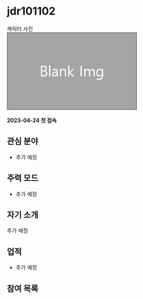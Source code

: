 # jdr101102

캐릭터 사진  
![캐릭터](../../asset/blank_img.jpg)

**2023-04-24 첫 접속**

## 관심 분야

- 추가 예정

## 주력 모드

- 추가 예정

## 자기 소개

추가 예정

## 업적

- 추가 예정

## 참여 목록

<!-- tag_target_open:contribution_list:member_contribute -->
<!-- tag_close -->